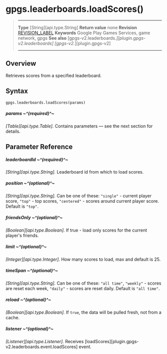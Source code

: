 # gpgs.leaderboards.loadScores()

> --------------------- ------------------------------------------------------------------------------------------
> __Type__              [String][api.type.String]
> __Return value__      none
> __Revision__          [REVISION_LABEL](REVISION_URL)
> __Keywords__          Google Play Games Services, game network, gpgs
> __See also__          [gpgs-v2.leaderboards.*][plugin.gpgs-v2.leaderboards]
>                       [gpgs-v2.*][plugin.gpgs-v2]
> --------------------- ------------------------------------------------------------------------------------------

## Overview

Retrieves scores from a specified leaderboard.

## Syntax

	gpgs.leaderboards.loadScores(params)

##### params ~^(required)^~
_[Table][api.type.Table]._ Contains parameters — see the next section for details.

## Parameter Reference

##### leaderboardId ~^(required)^~
_[String][api.type.String]._ Leaderboard id from which to load scores.

##### position ~^(optional)^~
_[String][api.type.String]._ Can be one of these: `"single"` - current player score, `"top"` - top scores, `"centered"` - scores around current player score. Default is `"top"`.

##### friendsOnly ~^(optional)^~
_[Boolean][api.type.Boolean]._ If true - load only scores for the current player's friends.

##### limit ~^(optional)^~
_[Integer][api.type.Integer]._ How many scores to load, max and default is 25.

##### timeSpan ~^(optional)^~
_[String][api.type.String]._ Can be one of these: `"all time"`, `"weekly"` - scores are reset each week, `"daily"` - scores are reset daily. Default is `"all time"`.

##### reload ~^(optional)^~
_[Boolean][api.type.Boolean]._ If `true`, the data will be pulled fresh, not from a cache.

##### listener ~^(optional)^~
_[Listener][api.type.Listener]._ Receives [loadScores][plugin.gpgs-v2.leaderboards.event.loadScores] event.